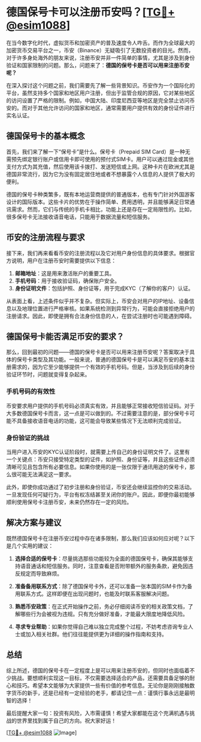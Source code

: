 # 德国保号卡可以注册币安吗？[[TG💪+ @esim1088](https://t.me/s/esim1088)]

在当今数字化时代，虚拟货币和加密资产的普及速度令人咋舌。而作为全球最大的加密货币交易平台之一，币安（Binance）无疑吸引了无数投资者的目光。然而，对于许多身处海外的朋友来说，注册币安并非一件简单的事情，尤其是涉及到身份验证和国家限制的问题。那么，问题来了：**德国的保号卡是否可以用来注册币安呢？**

在深入探讨这个问题之前，我们需要先了解一些背景知识。币安作为一个国际化的平台，虽然支持多个国家和地区用户注册，但出于监管合规的原因，它对某些地区的访问设置了严格的限制。例如，中国大陆、印度尼西亚等地区是完全禁止访问币安的。而对于其他允许访问的国家和地区，通常需要用户提供有效的身份证件进行实名认证。

## 德国保号卡的基本概念

首先，我们来了解一下“保号卡”是什么。保号卡（Prepaid SIM Card）是一种无需预先绑定银行账户或信用卡即可使用的预付式SIM卡。用户可以通过现金或其他支付方式为其充值，然后使用该卡拨打、发送短信或上网。这种卡片在欧洲尤其是德国非常流行，因为它为没有固定居住地或者不想暴露个人信息的人提供了极大的便利。

德国的保号卡种类繁多，既有本地运营商提供的普通版本，也有专门针对外国游客设计的国际版本。这些卡片的优势在于操作简单、费用透明，并且能够满足日常通讯需求。然而，它们与传统的手机卡相比，功能上还是存在一定局限性的。比如，很多保号卡无法接收语音电话，只能用于数据流量和短信服务。

## 币安的注册流程与要求

接下来，我们再来看看币安的注册流程以及它对用户身份信息的具体要求。根据官方说明，用户在注册币安时需要提供以下信息：

1. **邮箱地址**：这是用来激活账户的重要工具。
2. **手机号码**：用于接收验证码，确保账户安全。
3. **身份证明文件**：包括护照、身份证等，用于完成KYC（了解你的客户）认证。

从表面上看，上述条件似乎并不复杂。但实际上，币安会对用户的IP地址、设备信息以及地理位置进行严格审核。如果系统检测到异常行为，可能会直接拒绝用户的注册请求。因此，即使是拥有合法身份信息的人，在尝试注册时也可能遇到障碍。

## 德国保号卡能否满足币安的要求？

那么，回到最初的问题——德国的保号卡是否可以用来注册币安呢？答案取决于具体的保号卡类型及其功能。一般来说，普通的德国保号卡是可以满足币安的基本注册需求的，因为它至少能够提供一个有效的手机号码。但是，当涉及到后续的身份验证环节时，问题就变得复杂起来。

### 手机号码的有效性

币安要求用户提供的手机号码必须真实有效，并且能够正常接收短信验证码。对于大多数德国保号卡而言，这一点是可以做到的。不过需要注意的是，部分保号卡可能不具备接收语音电话的功能，这可能会导致某些情况下无法顺利完成验证。

### 身份验证的挑战

当用户进入币安的KYC认证阶段时，就需要上传自己的身份证明文件了。这里有一个关键点：币安只接受特定类型的证件，如护照、身份证等，并且这些证件必须清晰可见且包含所有必要信息。如果你使用的是一张仅限于通讯用途的保号卡，那么很可能无法满足这一要求。

此外，即使你成功通过了初步注册和身份验证，币安还会继续监控你的交易活动。一旦发现任何可疑行为，平台有权冻结甚至关闭你的账户。因此，即便你最初能够顺利使用保号卡注册币安，未来仍然存在一定的风险。

## 解决方案与建议

既然德国保号卡在注册币安过程中存在诸多限制，那么我们应该如何应对呢？以下是几个实用的建议：

1. **选择合适的保号卡**：尽量挑选那些功能较为全面的德国保号卡，确保其能够支持语音通话和短信服务。同时，注意查看是否附带额外的服务条款，避免因违反规定而导致麻烦。

2. **准备备用联系方式**：除了德国保号卡外，还可以准备一张本国的SIM卡作为备用联系方式。这样即便在出现问题时，也能及时联系客服解决问题。

3. **熟悉币安政策**：在正式开始操作之前，务必仔细阅读币安的相关政策文档，了解哪些行为会被视为违规。只有充分做好准备，才能最大限度地降低风险。

4. **寻求专业帮助**：如果你觉得自己难以独立完成整个过程，不妨考虑咨询专业人士或加入相关社群。他们往往能提供更为详细的操作指南和支持。

## 总结

综上所述，德国的保号卡在一定程度上是可以用来注册币安的，但同时也面临着不少挑战。要想顺利实现这一目标，不仅需要选择适合的产品，还需要具备足够的耐心和技巧。希望本文能够为大家提供一些有价值的参考信息。无论你是刚刚接触数字货币的新手，还是已经有一定经验的老手，都请记住一点：谨慎行事永远是最明智的选择！

最后提醒大家一句：投资有风险，入市需谨慎！希望大家都能在这个充满机遇与挑战的世界里找到属于自己的方向。祝大家好运！

[[TG💪+ @esim1088](https://t.me/s/esim1088) ![Image](https://i.postimg.cc/4NQfJmqS/Snipaste-2025-05-13-00-14-12.png)]